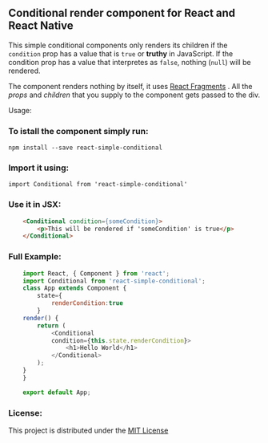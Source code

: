 ## Conditional render component for React and React Native
This simple conditional components only renders its children if the `condition` prop has a value that is `true` or **truthy** in JavaScript. If the condition prop has a value that interpretes as `false`, nothing (`null`) will be rendered.

The component renders nothing by itself, it uses [React Fragments](https://reactjs.org/docs/fragments.html) . All the *props* and *children* that you supply to the component gets passed to the div. 

Usage: 

### To istall the component simply run: 

    npm install --save react-simple-conditional

### Import it using:

    import Conditional from 'react-simple-conditional'

### Use it in JSX:
```html
    <Conditional condition={someCondition}>
        <p>This will be rendered if 'someCondition' is true</p>
    </Conditional>
```
### Full Example: 
```js
    import React, { Component } from 'react';
    import Conditional from 'react-simple-conditional';
    class App extends Component {
        state={
            renderCondition:true
        }
    render() {
        return (
            <Conditional 
            condition={this.state.renderCondition}>
                <h1>Hello World</h1>
            </Conditional>
        );
    }
    }

    export default App;
```
### License:

This project is distributed under the [MIT License](https://opensource.org/licenses/MIT)